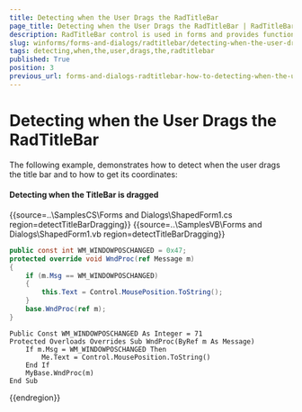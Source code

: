 ```yaml
---
title: Detecting when the User Drags the RadTitleBar
page_title: Detecting when the User Drags the RadTitleBar | RadTitleBar
description: RadTitleBar control is used in forms and provides functionality for dragging, minimizing, maximizing and closing the form. This control is internally used by RadForm.
slug: winforms/forms-and-dialogs/radtitlebar/detecting-when-the-user-drags-the-radtitlebar
tags: detecting,when,the,user,drags,the,radtitlebar
published: True
position: 3
previous_url: forms-and-dialogs-radtitlebar-how-to-detecting-when-the-user-drags-the-radtitlebar
---
```


# Detecting when the User Drags the RadTitleBar

The following example, demonstrates how to detect when the user drags the title bar and to how to get its coordinates:

#### Detecting when the TitleBar is dragged 

{{source=..\SamplesCS\Forms and Dialogs\ShapedForm1.cs region=detectTitleBarDragging}} 
{{source=..\SamplesVB\Forms and Dialogs\ShapedForm1.vb region=detectTitleBarDragging}} 

````C#
public const int WM_WINDOWPOSCHANGED = 0x47;
protected override void WndProc(ref Message m)
{
    if (m.Msg == WM_WINDOWPOSCHANGED)
    {
        this.Text = Control.MousePosition.ToString();
    }
    base.WndProc(ref m);
}

````
````VB.NET
Public Const WM_WINDOWPOSCHANGED As Integer = 71
Protected Overloads Overrides Sub WndProc(ByRef m As Message)
    If m.Msg = WM_WINDOWPOSCHANGED Then
        Me.Text = Control.MousePosition.ToString()
    End If
    MyBase.WndProc(m)
End Sub

````

{{endregion}} 



